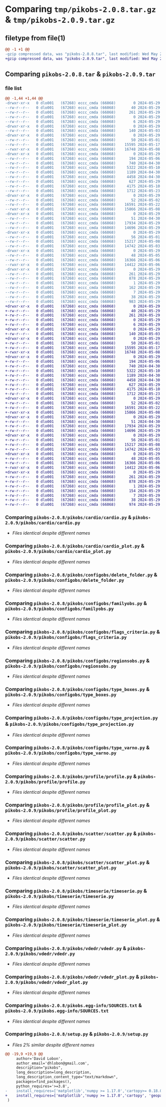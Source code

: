 # Comparing `tmp/pikobs-2.0.8.tar.gz` & `tmp/pikobs-2.0.9.tar.gz`

## filetype from file(1)

```diff
@@ -1 +1 @@
-gzip compressed data, was "pikobs-2.0.8.tar", last modified: Wed May 29 18:36:28 2024, max compression
+gzip compressed data, was "pikobs-2.0.9.tar", last modified: Wed May 29 18:47:25 2024, max compression
```

## Comparing `pikobs-2.0.8.tar` & `pikobs-2.0.9.tar`

### file list

```diff
@@ -1,44 +1,44 @@
-drwxr-xr-x   0 dlo001   (67268) eccc_cmda (66068)        0 2024-05-29 18:36:28.708247 pikobs-2.0.8/
--rw-r--r--   0 dlo001   (67268) eccc_cmda (66068)       40 2024-05-29 18:22:16.000000 pikobs-2.0.8/MANIFEST.in
--rw-r--r--   0 dlo001   (67268) eccc_cmda (66068)      261 2024-05-29 18:36:28.707973 pikobs-2.0.8/PKG-INFO
--rw-r--r--   0 dlo001   (67268) eccc_cmda (66068)        0 2024-05-29 18:22:26.000000 pikobs-2.0.8/README.md
--rw-r--r--   0 dlo001   (67268) eccc_cmda (66068)        6 2024-05-29 18:22:36.000000 pikobs-2.0.8/VERSION
-drwxr-xr-x   0 dlo001   (67268) eccc_cmda (66068)        0 2024-05-29 18:36:28.687352 pikobs-2.0.8/pikobs/
--rw-r--r--   0 dlo001   (67268) eccc_cmda (66068)      140 2024-05-03 18:07:10.000000 pikobs-2.0.8/pikobs/__init__.py
-drwxr-xr-x   0 dlo001   (67268) eccc_cmda (66068)        0 2024-05-29 18:36:28.689168 pikobs-2.0.8/pikobs/cardio/
--rw-r--r--   0 dlo001   (67268) eccc_cmda (66068)       50 2024-05-01 13:40:01.000000 pikobs-2.0.8/pikobs/cardio/__init__.py
--rw-r--r--   0 dlo001   (67268) eccc_cmda (66068)    15595 2024-05-17 14:19:09.000000 pikobs-2.0.8/pikobs/cardio/cardio.py
--rwxr-xr-x   0 dlo001   (67268) eccc_cmda (66068)    16748 2024-05-08 13:52:51.000000 pikobs-2.0.8/pikobs/cardio/cardio_plot.py
-drwxr-xr-x   0 dlo001   (67268) eccc_cmda (66068)        0 2024-05-29 18:36:28.704581 pikobs-2.0.8/pikobs/configobs/
--rw-r--r--   0 dlo001   (67268) eccc_cmda (66068)      194 2024-05-06 15:28:28.000000 pikobs-2.0.8/pikobs/configobs/__init__.py
--rw-r--r--   0 dlo001   (67268) eccc_cmda (66068)      740 2024-04-30 18:54:05.000000 pikobs-2.0.8/pikobs/configobs/delete_folder.py
--rw-r--r--   0 dlo001   (67268) eccc_cmda (66068)     5322 2024-05-10 20:31:10.000000 pikobs-2.0.8/pikobs/configobs/familyobs.py
--rw-r--r--   0 dlo001   (67268) eccc_cmda (66068)     1189 2024-04-30 14:23:41.000000 pikobs-2.0.8/pikobs/configobs/flags_criteria.py
--rw-r--r--   0 dlo001   (67268) eccc_cmda (66068)     4458 2024-04-30 14:09:27.000000 pikobs-2.0.8/pikobs/configobs/regionsobs.py
--rw-r--r--   0 dlo001   (67268) eccc_cmda (66068)      627 2024-05-29 13:39:37.000000 pikobs-2.0.8/pikobs/configobs/type_boxes.py
--rw-r--r--   0 dlo001   (67268) eccc_cmda (66068)     4175 2024-05-10 20:04:43.000000 pikobs-2.0.8/pikobs/configobs/type_projection.py
--rw-r--r--   0 dlo001   (67268) eccc_cmda (66068)     1712 2024-05-23 13:36:30.000000 pikobs-2.0.8/pikobs/configobs/type_varno.py
-drwxr-xr-x   0 dlo001   (67268) eccc_cmda (66068)        0 2024-05-29 18:36:28.705231 pikobs-2.0.8/pikobs/profile/
--rw-r--r--   0 dlo001   (67268) eccc_cmda (66068)       52 2024-05-02 22:38:20.000000 pikobs-2.0.8/pikobs/profile/__init__.py
--rw-r--r--   0 dlo001   (67268) eccc_cmda (66068)    16591 2024-05-22 00:12:16.000000 pikobs-2.0.8/pikobs/profile/profile.py
--rwxr-xr-x   0 dlo001   (67268) eccc_cmda (66068)    15866 2024-05-08 17:58:27.000000 pikobs-2.0.8/pikobs/profile/profile_plot.py
-drwxr-xr-x   0 dlo001   (67268) eccc_cmda (66068)        0 2024-05-29 18:36:28.706061 pikobs-2.0.8/pikobs/scatter/
--rw-r--r--   0 dlo001   (67268) eccc_cmda (66068)       51 2024-04-30 18:24:53.000000 pikobs-2.0.8/pikobs/scatter/__init__.py
--rw-r--r--   0 dlo001   (67268) eccc_cmda (66068)    17934 2024-05-29 16:40:05.000000 pikobs-2.0.8/pikobs/scatter/scatter.py
--rw-r--r--   0 dlo001   (67268) eccc_cmda (66068)    14696 2024-05-29 18:19:17.000000 pikobs-2.0.8/pikobs/scatter/scatter_plot.py
-drwxr-xr-x   0 dlo001   (67268) eccc_cmda (66068)        0 2024-05-29 18:36:28.706614 pikobs-2.0.8/pikobs/timeserie/
--rw-r--r--   0 dlo001   (67268) eccc_cmda (66068)       56 2024-05-01 18:31:39.000000 pikobs-2.0.8/pikobs/timeserie/__init__.py
--rw-r--r--   0 dlo001   (67268) eccc_cmda (66068)    15217 2024-05-08 13:27:23.000000 pikobs-2.0.8/pikobs/timeserie/timeserie.py
--rw-r--r--   0 dlo001   (67268) eccc_cmda (66068)    14742 2024-05-03 13:09:35.000000 pikobs-2.0.8/pikobs/timeserie/timeserie_plot.py
-drwxr-xr-x   0 dlo001   (67268) eccc_cmda (66068)        0 2024-05-29 18:36:28.707636 pikobs-2.0.8/pikobs/vdedr/
--rw-r--r--   0 dlo001   (67268) eccc_cmda (66068)       48 2024-05-05 00:05:59.000000 pikobs-2.0.8/pikobs/vdedr/__init__.py
--rw-r--r--   0 dlo001   (67268) eccc_cmda (66068)    16366 2024-05-06 14:54:47.000000 pikobs-2.0.8/pikobs/vdedr/vdedr.py
--rwxr-xr-x   0 dlo001   (67268) eccc_cmda (66068)    14412 2024-05-06 15:14:42.000000 pikobs-2.0.8/pikobs/vdedr/vdedr_plot.py
-drwxr-xr-x   0 dlo001   (67268) eccc_cmda (66068)        0 2024-05-29 18:36:28.688628 pikobs-2.0.8/pikobs.egg-info/
--rw-r--r--   0 dlo001   (67268) eccc_cmda (66068)      261 2024-05-29 18:36:28.687637 pikobs-2.0.8/pikobs.egg-info/PKG-INFO
--rw-r--r--   0 dlo001   (67268) eccc_cmda (66068)      878 2024-05-29 18:36:28.687990 pikobs-2.0.8/pikobs.egg-info/SOURCES.txt
--rw-r--r--   0 dlo001   (67268) eccc_cmda (66068)        1 2024-05-29 18:36:28.688211 pikobs-2.0.8/pikobs.egg-info/dependency_links.txt
--rw-r--r--   0 dlo001   (67268) eccc_cmda (66068)      162 2024-05-29 18:36:28.688438 pikobs-2.0.8/pikobs.egg-info/requires.txt
--rw-r--r--   0 dlo001   (67268) eccc_cmda (66068)        7 2024-05-29 18:36:28.688665 pikobs-2.0.8/pikobs.egg-info/top_level.txt
--rw-r--r--   0 dlo001   (67268) eccc_cmda (66068)       38 2024-05-29 18:36:28.708298 pikobs-2.0.8/setup.cfg
--rw-r--r--   0 dlo001   (67268) eccc_cmda (66068)      983 2024-05-29 18:36:25.000000 pikobs-2.0.8/setup.py
+drwxr-xr-x   0 dlo001   (67268) eccc_cmda (66068)        0 2024-05-29 18:47:25.042323 pikobs-2.0.9/
+-rw-r--r--   0 dlo001   (67268) eccc_cmda (66068)       40 2024-05-29 18:22:16.000000 pikobs-2.0.9/MANIFEST.in
+-rw-r--r--   0 dlo001   (67268) eccc_cmda (66068)      261 2024-05-29 18:47:25.042008 pikobs-2.0.9/PKG-INFO
+-rw-r--r--   0 dlo001   (67268) eccc_cmda (66068)        0 2024-05-29 18:22:26.000000 pikobs-2.0.9/README.md
+-rw-r--r--   0 dlo001   (67268) eccc_cmda (66068)        6 2024-05-29 18:43:26.000000 pikobs-2.0.9/VERSION
+drwxr-xr-x   0 dlo001   (67268) eccc_cmda (66068)        0 2024-05-29 18:47:24.959832 pikobs-2.0.9/pikobs/
+-rw-r--r--   0 dlo001   (67268) eccc_cmda (66068)      140 2024-05-03 18:07:10.000000 pikobs-2.0.9/pikobs/__init__.py
+drwxr-xr-x   0 dlo001   (67268) eccc_cmda (66068)        0 2024-05-29 18:47:24.961668 pikobs-2.0.9/pikobs/cardio/
+-rw-r--r--   0 dlo001   (67268) eccc_cmda (66068)       50 2024-05-01 13:40:01.000000 pikobs-2.0.9/pikobs/cardio/__init__.py
+-rw-r--r--   0 dlo001   (67268) eccc_cmda (66068)    15595 2024-05-17 14:19:09.000000 pikobs-2.0.9/pikobs/cardio/cardio.py
+-rwxr-xr-x   0 dlo001   (67268) eccc_cmda (66068)    16748 2024-05-08 13:52:51.000000 pikobs-2.0.9/pikobs/cardio/cardio_plot.py
+drwxr-xr-x   0 dlo001   (67268) eccc_cmda (66068)        0 2024-05-29 18:47:24.963452 pikobs-2.0.9/pikobs/configobs/
+-rw-r--r--   0 dlo001   (67268) eccc_cmda (66068)      194 2024-05-06 15:28:28.000000 pikobs-2.0.9/pikobs/configobs/__init__.py
+-rw-r--r--   0 dlo001   (67268) eccc_cmda (66068)      740 2024-04-30 18:54:05.000000 pikobs-2.0.9/pikobs/configobs/delete_folder.py
+-rw-r--r--   0 dlo001   (67268) eccc_cmda (66068)     5322 2024-05-10 20:31:10.000000 pikobs-2.0.9/pikobs/configobs/familyobs.py
+-rw-r--r--   0 dlo001   (67268) eccc_cmda (66068)     1189 2024-04-30 14:23:41.000000 pikobs-2.0.9/pikobs/configobs/flags_criteria.py
+-rw-r--r--   0 dlo001   (67268) eccc_cmda (66068)     4458 2024-04-30 14:09:27.000000 pikobs-2.0.9/pikobs/configobs/regionsobs.py
+-rw-r--r--   0 dlo001   (67268) eccc_cmda (66068)      627 2024-05-29 13:39:37.000000 pikobs-2.0.9/pikobs/configobs/type_boxes.py
+-rw-r--r--   0 dlo001   (67268) eccc_cmda (66068)     4175 2024-05-10 20:04:43.000000 pikobs-2.0.9/pikobs/configobs/type_projection.py
+-rw-r--r--   0 dlo001   (67268) eccc_cmda (66068)     1712 2024-05-23 13:36:30.000000 pikobs-2.0.9/pikobs/configobs/type_varno.py
+drwxr-xr-x   0 dlo001   (67268) eccc_cmda (66068)        0 2024-05-29 18:47:24.964588 pikobs-2.0.9/pikobs/profile/
+-rw-r--r--   0 dlo001   (67268) eccc_cmda (66068)       52 2024-05-02 22:38:20.000000 pikobs-2.0.9/pikobs/profile/__init__.py
+-rw-r--r--   0 dlo001   (67268) eccc_cmda (66068)    16591 2024-05-22 00:12:16.000000 pikobs-2.0.9/pikobs/profile/profile.py
+-rwxr-xr-x   0 dlo001   (67268) eccc_cmda (66068)    15866 2024-05-08 17:58:27.000000 pikobs-2.0.9/pikobs/profile/profile_plot.py
+drwxr-xr-x   0 dlo001   (67268) eccc_cmda (66068)        0 2024-05-29 18:47:24.986138 pikobs-2.0.9/pikobs/scatter/
+-rw-r--r--   0 dlo001   (67268) eccc_cmda (66068)       51 2024-04-30 18:24:53.000000 pikobs-2.0.9/pikobs/scatter/__init__.py
+-rw-r--r--   0 dlo001   (67268) eccc_cmda (66068)    17934 2024-05-29 16:40:05.000000 pikobs-2.0.9/pikobs/scatter/scatter.py
+-rw-r--r--   0 dlo001   (67268) eccc_cmda (66068)    14696 2024-05-29 18:19:17.000000 pikobs-2.0.9/pikobs/scatter/scatter_plot.py
+drwxr-xr-x   0 dlo001   (67268) eccc_cmda (66068)        0 2024-05-29 18:47:25.007484 pikobs-2.0.9/pikobs/timeserie/
+-rw-r--r--   0 dlo001   (67268) eccc_cmda (66068)       56 2024-05-01 18:31:39.000000 pikobs-2.0.9/pikobs/timeserie/__init__.py
+-rw-r--r--   0 dlo001   (67268) eccc_cmda (66068)    15217 2024-05-08 13:27:23.000000 pikobs-2.0.9/pikobs/timeserie/timeserie.py
+-rw-r--r--   0 dlo001   (67268) eccc_cmda (66068)    14742 2024-05-03 13:09:35.000000 pikobs-2.0.9/pikobs/timeserie/timeserie_plot.py
+drwxr-xr-x   0 dlo001   (67268) eccc_cmda (66068)        0 2024-05-29 18:47:25.022422 pikobs-2.0.9/pikobs/vdedr/
+-rw-r--r--   0 dlo001   (67268) eccc_cmda (66068)       48 2024-05-05 00:05:59.000000 pikobs-2.0.9/pikobs/vdedr/__init__.py
+-rw-r--r--   0 dlo001   (67268) eccc_cmda (66068)    16366 2024-05-06 14:54:47.000000 pikobs-2.0.9/pikobs/vdedr/vdedr.py
+-rwxr-xr-x   0 dlo001   (67268) eccc_cmda (66068)    14412 2024-05-06 15:14:42.000000 pikobs-2.0.9/pikobs/vdedr/vdedr_plot.py
+drwxr-xr-x   0 dlo001   (67268) eccc_cmda (66068)        0 2024-05-29 18:47:24.960692 pikobs-2.0.9/pikobs.egg-info/
+-rw-r--r--   0 dlo001   (67268) eccc_cmda (66068)      261 2024-05-29 18:47:24.960073 pikobs-2.0.9/pikobs.egg-info/PKG-INFO
+-rw-r--r--   0 dlo001   (67268) eccc_cmda (66068)      878 2024-05-29 18:47:24.960236 pikobs-2.0.9/pikobs.egg-info/SOURCES.txt
+-rw-r--r--   0 dlo001   (67268) eccc_cmda (66068)        1 2024-05-29 18:47:24.960401 pikobs-2.0.9/pikobs.egg-info/dependency_links.txt
+-rw-r--r--   0 dlo001   (67268) eccc_cmda (66068)      154 2024-05-29 18:47:24.960565 pikobs-2.0.9/pikobs.egg-info/requires.txt
+-rw-r--r--   0 dlo001   (67268) eccc_cmda (66068)        7 2024-05-29 18:47:24.960737 pikobs-2.0.9/pikobs.egg-info/top_level.txt
+-rw-r--r--   0 dlo001   (67268) eccc_cmda (66068)       38 2024-05-29 18:47:25.042377 pikobs-2.0.9/setup.cfg
+-rw-r--r--   0 dlo001   (67268) eccc_cmda (66068)      974 2024-05-29 18:44:27.000000 pikobs-2.0.9/setup.py
```

### Comparing `pikobs-2.0.8/pikobs/cardio/cardio.py` & `pikobs-2.0.9/pikobs/cardio/cardio.py`

 * *Files identical despite different names*

### Comparing `pikobs-2.0.8/pikobs/cardio/cardio_plot.py` & `pikobs-2.0.9/pikobs/cardio/cardio_plot.py`

 * *Files identical despite different names*

### Comparing `pikobs-2.0.8/pikobs/configobs/delete_folder.py` & `pikobs-2.0.9/pikobs/configobs/delete_folder.py`

 * *Files identical despite different names*

### Comparing `pikobs-2.0.8/pikobs/configobs/familyobs.py` & `pikobs-2.0.9/pikobs/configobs/familyobs.py`

 * *Files identical despite different names*

### Comparing `pikobs-2.0.8/pikobs/configobs/flags_criteria.py` & `pikobs-2.0.9/pikobs/configobs/flags_criteria.py`

 * *Files identical despite different names*

### Comparing `pikobs-2.0.8/pikobs/configobs/regionsobs.py` & `pikobs-2.0.9/pikobs/configobs/regionsobs.py`

 * *Files identical despite different names*

### Comparing `pikobs-2.0.8/pikobs/configobs/type_boxes.py` & `pikobs-2.0.9/pikobs/configobs/type_boxes.py`

 * *Files identical despite different names*

### Comparing `pikobs-2.0.8/pikobs/configobs/type_projection.py` & `pikobs-2.0.9/pikobs/configobs/type_projection.py`

 * *Files identical despite different names*

### Comparing `pikobs-2.0.8/pikobs/configobs/type_varno.py` & `pikobs-2.0.9/pikobs/configobs/type_varno.py`

 * *Files identical despite different names*

### Comparing `pikobs-2.0.8/pikobs/profile/profile.py` & `pikobs-2.0.9/pikobs/profile/profile.py`

 * *Files identical despite different names*

### Comparing `pikobs-2.0.8/pikobs/profile/profile_plot.py` & `pikobs-2.0.9/pikobs/profile/profile_plot.py`

 * *Files identical despite different names*

### Comparing `pikobs-2.0.8/pikobs/scatter/scatter.py` & `pikobs-2.0.9/pikobs/scatter/scatter.py`

 * *Files identical despite different names*

### Comparing `pikobs-2.0.8/pikobs/scatter/scatter_plot.py` & `pikobs-2.0.9/pikobs/scatter/scatter_plot.py`

 * *Files identical despite different names*

### Comparing `pikobs-2.0.8/pikobs/timeserie/timeserie.py` & `pikobs-2.0.9/pikobs/timeserie/timeserie.py`

 * *Files identical despite different names*

### Comparing `pikobs-2.0.8/pikobs/timeserie/timeserie_plot.py` & `pikobs-2.0.9/pikobs/timeserie/timeserie_plot.py`

 * *Files identical despite different names*

### Comparing `pikobs-2.0.8/pikobs/vdedr/vdedr.py` & `pikobs-2.0.9/pikobs/vdedr/vdedr.py`

 * *Files identical despite different names*

### Comparing `pikobs-2.0.8/pikobs/vdedr/vdedr_plot.py` & `pikobs-2.0.9/pikobs/vdedr/vdedr_plot.py`

 * *Files identical despite different names*

### Comparing `pikobs-2.0.8/pikobs.egg-info/SOURCES.txt` & `pikobs-2.0.9/pikobs.egg-info/SOURCES.txt`

 * *Files identical despite different names*

### Comparing `pikobs-2.0.8/setup.py` & `pikobs-2.0.9/setup.py`

 * *Files 2% similar despite different names*

```diff
@@ -19,9 +19,9 @@
     author='David Lobon',
     author_email='dhlobon@gmail.com',
     description="pikobs",
     long_description=long_description,
     long_description_content_type="text/markdown",
     packages=find_packages(),    
     python_requires='>=3.8', 
-    install_requires=['matplotlib','numpy >= 1.17.0','cartopy>= 0.18.0', 'geopandas==0.10.0', 'earthpy==0.9.4', 'shapely==1.7.0',  'cartopy==0.18.0', 'h5py','packaging', 'pygrib', 'domutils' ,'dask==2022.9.1', 'scipy', 'pytz'],
+    install_requires=['matplotlib','numpy >= 1.17.0','cartopy', 'geopandas==0.10.0', 'earthpy==0.9.4', 'shapely==1.7.0',  'cartopy==0.18.0', 'h5py','packaging', 'pygrib', 'domutils' ,'dask==2022.9.1', 'scipy', 'pytz'],
 )
```


